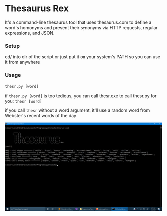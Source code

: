# Thesaurus Rex
It's a command-line thesaurus tool that uses thesaurus.com to define a word's homonyms and present their synonyms via HTTP requests, regular expressions, and JSON.

### Setup
cd/ into dir of the script or just put it on your system's PATH so you can use it from anywhere

### Usage

`thesr.py [word]`

if `thesr.py [word]` is too tedious, you can call thesr.exe to call thesr.py for you: `thesr [word]`

if you call `thesr` without a word argument, it'll use a random word from Webster's recent words of the day

![alt text](https://github.com/treatmesubj/Thesaurus_Rex/blob/master/Screenshot%20(23).png)
